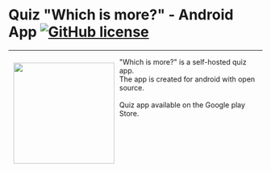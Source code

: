 # Quiz "Which is more?" - Android App <a href="https://github.com/Alisherka7/android_quiz_app/blob/master/LICENSE"><img alt="GitHub license" src="https://img.shields.io/github/license/Alisherka7/android_quiz_app?style=plastic"></a>
<hr>
<img src="https://user-images.githubusercontent.com/38793933/122106210-7d0ea180-cdce-11eb-9169-f0f2314aca24.png" align="left" width="200" hspace="10" vspace="10">

"Which is more?" is a self-hosted quiz app. <br>
The app is created for android with open source.<br><br>
Quiz app available on the Google play Store.

